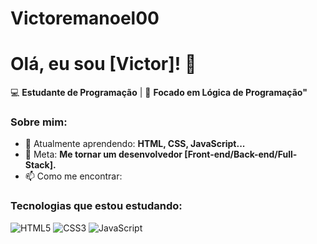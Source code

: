# Victoremanoel00

# Olá, eu sou [Victor]! 👋

💻 **Estudante de Programação** | 🚀 **Focado em Lógica de Programação"**  

### Sobre mim:
- 🔭 Atualmente aprendendo: **HTML, CSS, JavaScript...**
- 🌱 Meta: **Me tornar um desenvolvedor [Front-end/Back-end/Full-Stack].**
- 📫 Como me encontrar: 

### Tecnologias que estou estudando:
![HTML5](https://img.shields.io/badge/HTML5-E34F26?style=flat&logo=html5&logoColor=white)
![CSS3](https://img.shields.io/badge/CSS3-1572B6?style=flat&logo=css3&logoColor=white)
![JavaScript](https://img.shields.io/badge/JavaScript-F7DF1E?style=flat&logo=javascript&logoColor=black)

